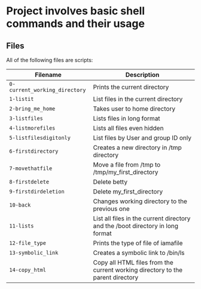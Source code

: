 # Project involves basic shell commands and their usage
## Files
All of the following files are scripts:

| Filename | Description |
| -------- | ----------- |
| `0-current_working_directory` | Prints the current directory |
| `1-listit` | List files in the current directory |
| `2-bring_me_home` | Takes user to home directory |
| `3-listfiles` | Lists files in long format |
| `4-listmorefiles` | Lists all files even hidden |
| `5-listfilesdigitonly` | List files by User and group ID only |
| `6-firstdirectory` | Creates a new directory in /tmp directory |
| `7-movethatfile` | Move a file from /tmp to /tmp/my_first_directory |
| `8-firstdelete` | Delete betty |
| `9-firstdirdeletion` | Delete my_first_directory |
| `10-back` | Changes working directory to the previous one |
| `11-lists` | List all files in the current directory and the /boot directory in long format |
| `12-file_type` | Prints the type of file of iamafile |
| `13-symbolic_link` | Creates a symbolic link to /bin/ls |
| `14-copy_html` | Copy all HTML files from the current working directory to the parent directory |
